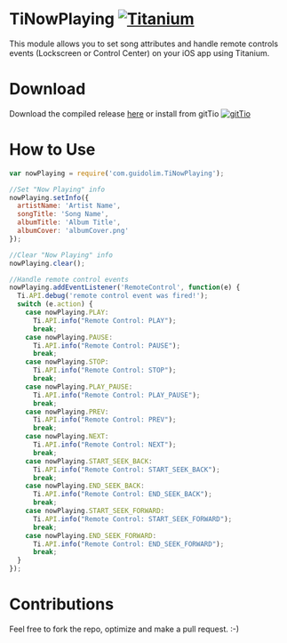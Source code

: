 TiNowPlaying [![Titanium](http://www-static.appcelerator.com/badges/titanium-git-badge-sq.png)](http://www.appcelerator.com/titanium/)
===
This module allows you to set song attributes and handle remote controls events (Lockscreen or Control Center) on your iOS app using Titanium.

Download
===
Download the compiled release [here](https://github.com/bguidolim/TiPlayingInfo/tree/master/dist) or install from gitTio    [![gitTio](http://gitt.io/badge.png)](http://gitt.io/component/com.guidolim.TiNowPlaying)

How to Use
===
```javascript
var nowPlaying = require('com.guidolim.TiNowPlaying');

//Set "Now Playing" info
nowPlaying.setInfo({
  artistName: 'Artist Name',
  songTitle: 'Song Name',
  albumTitle: 'Album Title',
  albumCover: 'albumCover.png'
});

//Clear "Now Playing" info
nowPlaying.clear();

//Handle remote control events
nowPlaying.addEventListener('RemoteControl', function(e) {
  Ti.API.debug('remote control event was fired!');
  switch (e.action) {
    case nowPlaying.PLAY:
      Ti.API.info("Remote Control: PLAY");
      break;
    case nowPlaying.PAUSE:
      Ti.API.info("Remote Control: PAUSE");
      break;
    case nowPlaying.STOP:
      Ti.API.info("Remote Control: STOP");
      break;
    case nowPlaying.PLAY_PAUSE:
      Ti.API.info("Remote Control: PLAY_PAUSE");
      break;
    case nowPlaying.PREV:
      Ti.API.info("Remote Control: PREV");
      break;
    case nowPlaying.NEXT:
      Ti.API.info("Remote Control: NEXT");
      break;
    case nowPlaying.START_SEEK_BACK:
      Ti.API.info("Remote Control: START_SEEK_BACK");
      break;
    case nowPlaying.END_SEEK_BACK:
      Ti.API.info("Remote Control: END_SEEK_BACK");
      break;
    case nowPlaying.START_SEEK_FORWARD:
      Ti.API.info("Remote Control: START_SEEK_FORWARD");
      break;
    case nowPlaying.END_SEEK_FORWARD:
      Ti.API.info("Remote Control: END_SEEK_FORWARD");
      break;
  }
});
```

Contributions
===
Feel free to fork the repo, optimize and make a pull request. :-)
